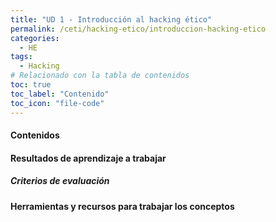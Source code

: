 ```yaml
---
title: "UD 1 - Introducción al hacking ético"
permalink: /ceti/hacking-etico/introduccion-hacking-etico
categories:
  - HE
tags:
  - Hacking
# Relacionado con la tabla de contenidos
toc: true
toc_label: "Contenido"
toc_icon: "file-code"
---
```


#### Contenidos

#### Resultados de aprendizaje a trabajar

##### Criterios de evaluación

#### Herramientas y recursos para trabajar los conceptos
